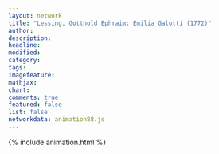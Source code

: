 ```yaml
---
layout: network
title: "Lessing, Gotthold Ephraim: Emilia Galotti (1772)"
author:
description:
headline:
modified:
category:
tags:
imagefeature: 
mathjax: 
chart: 
comments: true
featured: false
list: false
networkdata: animation88.js
---
```

{% include animation.html %}
